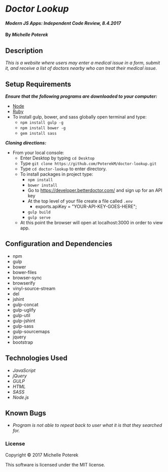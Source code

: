 # _Doctor Lookup_

#### _Modern JS Apps: Independent Code Review, 8.4.2017_

#### By _**Michelle Poterek**_

## Description

_This is a website where users may enter a medical issue in a form, submit it, and receive a list of doctors nearby who can treat their medical issue._

## Setup Requirements

_**Ensure that the following programs are downloaded to your computer:**_

  * [Node](https://nodejs.org/en/)
  * [Ruby](https://www.ruby-lang.org/en/downloads/)
  * To install gulp, bower, and sass globally open terminal and type:
    * `npm install gulp -g`
    * `npm install bower -g`
    * `gem install sass`

_**Cloning directions:**_
  * From your local console:
    * Enter Desktop by typing `cd Desktop`
    * Type `git clone https://github.com/PoterekM/doctor-lookup.git`
    * Type `cd doctor-lookup` to enter directory.
    * To install packages in project type:
      * `npm install`
      * `bower install`
      * Go to https://developer.betterdoctor.com/ and sign up for an API key
      * At the top level of your file create a file called `.env`
        * exports.apiKey = "YOUR-API-KEY-GOES-HERE";
      * `gulp build`
      * `gulp serve`
    * At this point the browser will open at localhost:3000 in order to view app.


## Configuration and Dependencies
* npm
* gulp
* bower
* bower-files
* browser-sync
* browserify
* vinyl-source-stream
* del
* jshint
* gulp-concat
* gulp-uglify
* gulp-util
* gulp-jshint
* gulp-sass
* gulp-sourcemaps
* jquery
* bootstrap

## Technologies Used

* _JavaScript_
* _jQuery_
* _GULP_
* _HTML_
* _SASS_
* _Node.js_

## Known Bugs
* _Program is not able to repeat back to user what it is that they searched for._

### License

Copyright &copy; 2017 Michelle Poterek

This software is licensed under the MIT license.
